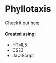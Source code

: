 # Phyllotaxis
Check it out [here](https://ianbrdeguzman.github.io/phyllotaxis/)
#### Created using:
* HTML5
* CSS3
* JavaScript